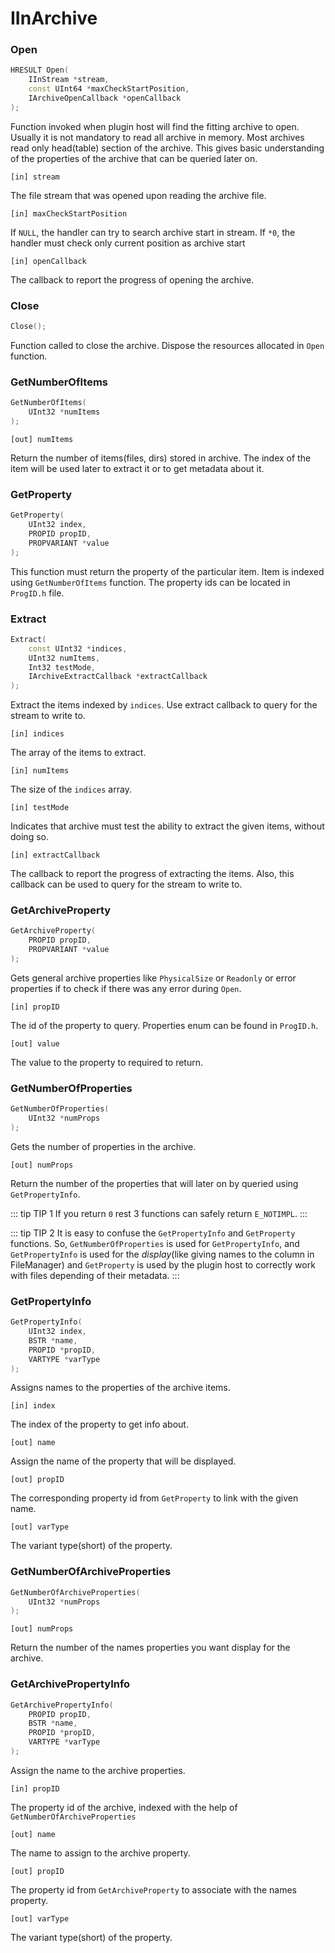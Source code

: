 # IInArchive

### Open
```C++
HRESULT Open(
    IInStream *stream,
    const UInt64 *maxCheckStartPosition,
    IArchiveOpenCallback *openCallback
);
```

Function invoked when plugin host will find the fitting archive to open. Usually it is not mandatory to read all archive in memory. Most archives read only head(table) section of the archive. This gives basic understanding of the properties of the archive that can be queried later on.

`[in] stream`

The file stream that was opened upon reading the archive file.

`[in] maxCheckStartPosition`

If `NULL`, the handler can try to search archive start in stream.
If `*0`, the handler must check only current position as archive start

`[in] openCallback`

The callback to report the progress of opening the archive.

### Close
```C++
Close();
```

Function called to close the archive. Dispose the resources allocated in `Open` function.


### GetNumberOfItems 
```C++
GetNumberOfItems(
    UInt32 *numItems
);
```

`[out] numItems`

Return the number of items(files, dirs) stored in archive. The index of the item will be used later to extract it or to get metadata about it.

### GetProperty
```C++
GetProperty(
    UInt32 index,
    PROPID propID,
    PROPVARIANT *value
);
```

This function must return the property of the particular item. Item is indexed using `GetNumberOfItems` function. The property ids can be located in `ProgID.h` file.

### Extract
```C++
Extract(
    const UInt32 *indices,
    UInt32 numItems,
    Int32 testMode,
    IArchiveExtractCallback *extractCallback
);
```

Extract the items indexed by `indices`. Use extract callback to query for the stream to write to.

`[in] indices`

The array of the items to extract.

`[in] numItems`

The size of the `indices` array.

`[in] testMode`

Indicates that archive must test the ability to extract the given items, without doing so.

`[in] extractCallback`

The callback to report the progress of extracting the items. Also, this callback can be used to query for the stream to write to.

### GetArchiveProperty
```C++
GetArchiveProperty(
    PROPID propID,
    PROPVARIANT *value
);
```

Gets general archive properties like `PhysicalSize` or `Readonly` or error properties if to check if there was any error during `Open`.

`[in] propID`

The id of the property to query. Properties enum can be found in `ProgID.h`.

`[out] value`

The value to the property to required to return.

### GetNumberOfProperties
```C++
GetNumberOfProperties(
    UInt32 *numProps
);
```

Gets the number of properties in the archive.

`[out] numProps`

Return the number of the properties that will later on by queried using `GetPropertyInfo`. 

::: tip TIP 1
If you return `0` rest 3 functions can safely return `E_NOTIMPL`.
:::

::: tip TIP 2
It is easy to confuse the `GetPropertyInfo` and `GetProperty` functions. So, `GetNumberOfProperties` is used for `GetPropertyInfo`, and `GetPropertyInfo` is used for the *display*(like giving names to the column in FileManager) and `GetProperty` is used by the plugin host to correctly work with files depending of their metadata.
:::

### GetPropertyInfo
```C++
GetPropertyInfo(
    UInt32 index,
    BSTR *name,
    PROPID *propID,
    VARTYPE *varType
);
```

Assigns names to the properties of the archive items.

`[in] index`

The index of the property to get info about.

`[out] name`

Assign the name of the property that will be displayed.

`[out] propID`

The corresponding property id from `GetProperty` to link with the given name.

`[out] varType`

The variant type(short) of the property.

### GetNumberOfArchiveProperties 
```C++
GetNumberOfArchiveProperties(
    UInt32 *numProps
);
```

`[out] numProps`

Return the number of the names properties you want display for the archive.

### GetArchivePropertyInfo
```C++
GetArchivePropertyInfo(
    PROPID propID,
    BSTR *name,
    PROPID *propID,
    VARTYPE *varType
);
```

Assign the name to the archive properties.

`[in] propID`

The property id of the archive, indexed with the help of `GetNumberOfArchiveProperties`

`[out] name`

The name to assign to the archive property.

`[out] propID`

The property id from `GetArchiveProperty` to associate with the names property.

`[out] varType`

The variant type(short) of the property.
